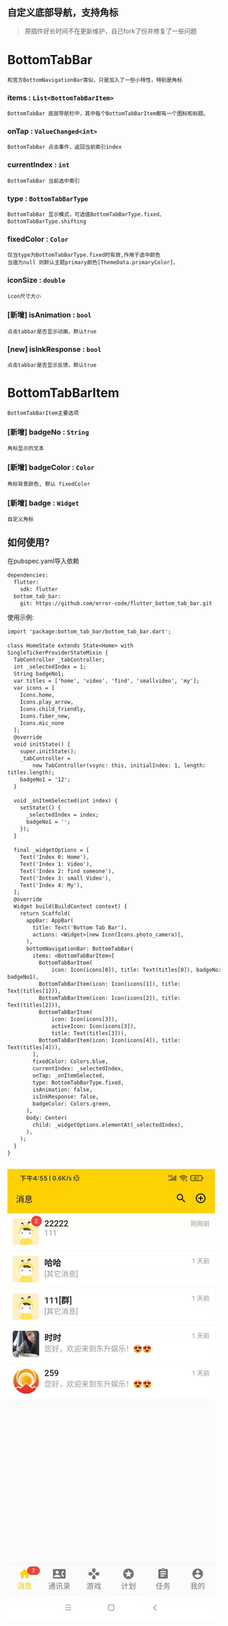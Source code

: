 ## 自定义底部导航，支持角标

>原插件好长时间不在更新维护，自己fork了份并修复了一些问题

# BottomTabBar
    和官方BottomNavigationBar类似，只是加入了一些小特性，特别是角标

### items : ```List<BottomTabBarItem>```
    BottomTabBar 底部导航栏中，其中每个BottomTabBarItem都有一个图标和标题。

###  onTap  : ```ValueChanged<int>```
    BottomTabBar 点击事件，返回当前索引index

###  currentIndex  : ```int```
    BottomTabBar 当前选中索引

### type  : ```BottomTabBarType ```
    BottomTabBar 显示模式，可选值BottomTabBarType.fixed、BottomTabBarType.shifting

### fixedColor  : ```Color ```
    仅当type为BottomTabBarType.fixed时有效,作用于选中颜色
    当值为null 则默认主题primary颜色[ThemeData.primaryColor]，
    
### iconSize : ```double```
    icon尺寸大小

### [新增] isAnimation : ```bool```
    点击tabbar是否显示动画，默认true

### [new]  isInkResponse : ```bool```
    点击tabbar是否显示反馈，默认true

# BottomTabBarItem 
    BottomTabBarItem主要选项

### [新增]  badgeNo : ```String```
    角标显示的文本

### [新增]  badgeColor : ```Color```
    角标背景颜色, 默认 fixedColor

### [新增]  badge : ```Widget```
    自定义角标


## 如何使用?

在pubspec.yaml导入依赖

```
dependencies:
  flutter:
    sdk: flutter
  bottom_tab_bar:
    git: https://github.com/error-code/flutter_bottom_tab_bar.git

```

使用示例:

```
import 'package:bottom_tab_bar/bottom_tab_bar.dart';

class HomeState extends State<Home> with SingleTickerProviderStateMixin {
  TabController _tabController;
  int _selectedIndex = 1;
  String badgeNo1;
  var titles = ['home', 'video', 'find', 'smallvideo', 'my'];
  var icons = [
    Icons.home,
    Icons.play_arrow,
    Icons.child_friendly,
    Icons.fiber_new,
    Icons.mic_none
  ];
  @override
  void initState() {
    super.initState();
    _tabController =
        new TabController(vsync: this, initialIndex: 1, length: titles.length);
    badgeNo1 = '12';
  }

  void _onItemSelected(int index) {
    setState(() {
      _selectedIndex = index;
      badgeNo1 = '';
    });
  }

  final _widgetOptions = [
    Text('Index 0: Home'),
    Text('Index 1: Video'),
    Text('Index 2: find someone'),
    Text('Index 3: small Video'),
    Text('Index 4: My'),
  ];
  @override
  Widget build(BuildContext context) {
    return Scaffold(
      appBar: AppBar(
        title: Text('Bottom Tab Bar'),
        actions: <Widget>[new Icon(Icons.photo_camera)],
      ),
      bottomNavigationBar: BottomTabBar(
        items: <BottomTabBarItem>[
          BottomTabBarItem(
              icon: Icon(icons[0]), title: Text(titles[0]), badgeNo: badgeNo1),
          BottomTabBarItem(icon: Icon(icons[1]), title: Text(titles[1])),
          BottomTabBarItem(icon: Icon(icons[2]), title: Text(titles[2])),
          BottomTabBarItem(
              icon: Icon(icons[3]),
              activeIcon: Icon(icons[3]),
              title: Text(titles[3])),
          BottomTabBarItem(icon: Icon(icons[4]), title: Text(titles[4])),
        ],
        fixedColor: Colors.blue,
        currentIndex: _selectedIndex,
        onTap: _onItemSelected,
        type: BottomTabBarType.fixed,
        isAnimation: false,
        isInkResponse: false,
        badgeColor: Colors.green,
      ),
      body: Center(
        child: _widgetOptions.elementAt(_selectedIndex),
      ),
    );
  }
}

```

##
![bottomtabbar](/screenshot.png)